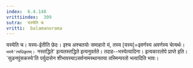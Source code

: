 ```yaml
---
index:  6.4.148
vrittiindex:  309
sutra:  यस्येति च
vritti:  balamanorama 
---
```


यस्येति च। यस्य-ईतीति छेदः। इश्च अश्चतयोः समाहारो यं, तस्य [यस्य]=इवर्णस्य अवर्णस्य चेत्यर्थः। `भस्ये'त्यधिकृतम्। `नस्तद्धिते' इत्यतस्तद्धिते इत्यनुवर्तते। तदाह--भस्येत्यादिना। इत्यकारलोपे प्राप्ते इति। `सुडनपुंसकस्ये'ति पर्युदासेन शीभावस्याऽसर्वनामस्थानतया तस्मिन्परतो भत्वादिति भावः।

